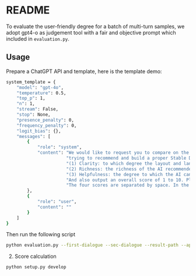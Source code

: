# README
To evaluate the user-friendly degree for a batch of multi-turn samples, we adopt gpt4-o as judgement tool with a fair and objective prompt which included in `evaluation.py`.

## Usage
Prepare a ChatGPT API and template, here is the template demo:
```bash
system_template = {
    "model": "gpt-4o",
    "temperature": 0.5,
    "top_p": 1,
    "n": 1,
    "stream": False,
    "stop": None,
    "presence_penalty": 0,
    "frequency_penalty": 0,
    "logit_bias": {},
    "messages": [
        {
            "role": "system",
            "content": "We would like to request you to compare on the performance of two AI assistants in the displayed multi-turn dialogues with the user, "
                       "trying to recommend and build a proper Stable Diffusion prompt for the user. Please rate the user-friendliness of the two AI assistants, considering the Clarity, Richness and Helpfulness of the whole dialogue."
                       "(1) Clarity: to which degree the layout and language of AI’s responses is organized and clear for users. "
                       "(2) Richness: the richness of the AI recommended aesthetic elements that user can express preferences on in the dialogue. "
                       "(3) Helpfulness: the degree to which the AI can understand user’s requirement and give step-by-step guidance in the dialogue. Each dimension receives a score on a scale of 1 to 10, where a higher score indicates better performance. "
                       "And also output an overall score of 1 to 10. Please first output two lines indicating the scores for Assistant 1 and 2, with each line containing only four values indicating the scores for overall, clarity, richness and helpfulness, respectively."
                       "The four scores are separated by space. In the subsequent line, please provide a comprehensive explanation of your evaluation, avoiding any potential bias and ensuring that the order in which the dimensions were presented does not affect your judgment."
        },
        {
            "role": "user",
            "content": ""
        }
    ]
}
```
Then run the following script
```bash
python evaluation.py --first-dialogue --sec-dialogue --result-path --api
```

2. Score calculation
```bash
python setup.py develop
```
